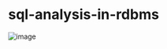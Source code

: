 # sql-analysis-in-rdbms
![image](https://github.com/user-attachments/assets/bd203413-a019-4b44-a1ad-31b77be69aad)
